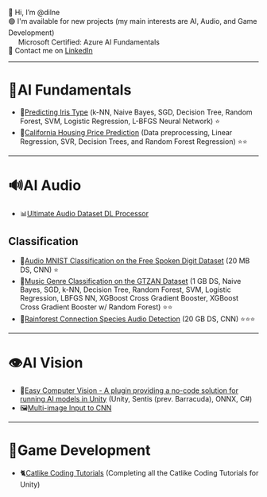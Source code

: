 👋 Hi, I’m @dilne</br>
🟢 I'm available for new projects (my main interests are AI, Audio, and Game Development)</br>
<a href="https://www.credly.com/badges/dfe0f029-5355-4472-9344-280ec5ef2cc3?source=linked_in_profile">
<img src="https://images.credly.com/size/680x680/images/4136ced8-75d5-4afb-8677-40b6236e2672/azure-ai-fundamentals-600x600.png" width=16px></a>
Microsoft Certified: Azure AI Fundamentals</br>
💬 Contact me on [LinkedIn](https://www.linkedin.com/in/dmilne98/)

-----
# 📕AI Fundamentals
- 🌼[Predicting Iris Type](https://github.com/dilne/ML-Fundamentals) (k-NN, Naive Bayes, SGD, Decision Tree, Random Forest, SVM, Logistic Regression, L-BFGS Neural Network) ⭐️
- 🏡[California Housing Price Prediction](https://github.com/dilne/CaliforniaHousing) (Data preprocessing, Linear Regression, SVR, Decision Trees, and Random Forest Regression) ⭐️⭐️

-----
# 🔊AI Audio
- 📊[Ultimate Audio Dataset DL Processor](https://github.com/dilne/Ultimate-Audio-Dataset-DL-Processor)

## Classification
- 🔢[Audio MNIST Classification on the Free Spoken Digit Dataset](https://github.com/dilne/Free-Spoken-Digit-Dataset) (20 MB DS, CNN) ⭐️
- 🎷[Music Genre Classification on the GTZAN Dataset](https://github.com/dilne/GTZAN-Music-Genre-Classification) (1 GB DS, Naive Bayes, SGD, k-NN, Decision Tree, Random Forest, SVM, Logistic Regression, LBFGS NN, XGBoost Cross Gradient Booster, XGBoost Cross Gradient Booster w/ Random Forest) ⭐️⭐️
- 🦜[Rainforest Connection Species Audio Detection](https://github.com/dilne/Rainforest-Connection-Species-Audio-Detection) (20 GB DS, CNN) ⭐️⭐️⭐️

-----
# 👁AI Vision
- 🔌[Easy Computer Vision - A plugin providing a no-code solution for running AI models in Unity](https://github.com/FuturistAcoustics/EasyComputerVision) (Unity, Sentis (prev. Barracuda), ONNX, C#)
- 🖼[Multi-image Input to CNN](https://github.com/dilne/Multi-Image-Input-CNN-Preprocessing)

-----
# 👾Game Development
- 🐈[Catlike Coding Tutorials](https://github.com/dilne/CatLikeCodingTutorials) (Completing all the Catlike Coding Tutorials for Unity)
